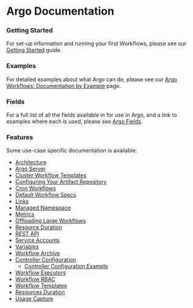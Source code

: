 # Argo Documentation

### Getting Started

For set-up information and running your first Workflows, please see our [Getting Started](getting-started.md) guide.

### Examples

For detailed examples about what Argo can do, please see our [Argo Workflows: Documentation by Example](../examples/README.md) page.

### Fields

For a full list of all the fields available in for use in Argo, and a link to examples where each is used, please see [Argo Fields](fields.md).

### Features
Some use-case specific documentation is available:
* [Architecture](architecture.md)
* [Argo Server](argo-server.md)
* [Cluster Workflow Templates](cluster-workflow-templates.md)
* [Configuring Your Artifact Repository](configure-artifact-repository.md)
* [Cron Workflows](cron-workflows.md)
* [Default Workflow Specs](default-workflow-specs.md)
* [Links](links.md)
* [Managed Namespace](managed-namespace.md)
* [Metrics](metrics.md)
* [Offloading Large Workflows](offloading-large-workflows.md)
* [Resource Duration](resource-duration.md)
* [REST API](rest-api.md)
* [Service Accounts](service-accounts.md)
* [Variables](variables.md)
* [Workflow Archive](workflow-archive.md)
* [Controller Configuration](workflow-controller-configmap.md)
  * [Controller Configuration Example](workflow-controller-configmap.yaml)
* [Workflow Executors](workflow-executors.md)
* [Workflow RBAC](workflow-rbac.md)
* [Workflow Templates](workflow-templates.md)
* [Resources Duration](resource-duration.md)
* [Usage Capture](usage.md)
